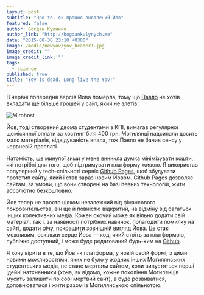 ```yaml
---
layout: post
subtitle: "Про те, як працює оновлений Йов"
featured: false
author: Богдан Кулинич
author_link: "http://bogdankulynych.me"
date: "2015-08-30 23:10 +0300"
image: /media/newyov/yov_header1.jpg
image_credit: ""
image_credit_link: ""
tags: 
  - science
published: true
title: "Yov is dead. Long live the Yov!"
---
```



В червні попередня версія Йова померла, тому що [Павло](https://www.facebook.com/bondarenkopavlo) не хотів вкладати ще більше грошей у сайт, який не злетів.

![Mirohost](https://scontent-bru2-1.xx.fbcdn.net/hphotos-xpt1/t31.0-8/s720x720/11289429_929389600441297_8490689269719896937_o.jpg)

Йов, тоді створений двома студентами з КПІ, вимагав регулярної щомісячної оплати за хостинг біля 400 грн. Могилянці  надсилали досить мало матеріалів, відвідуваність впала, тож Павло не бачив сенсу у червневій проплаті.

Натомість, ще минулої зими у мене виникла думка мінімізувати кошти, які потрібні для того, щоб підтримувати платформу живою. Я використав популярний у tech-спільноті сервіс [Github Pages](http://pages.github.com), щоб збудувати прототип сайту, який і став зараз новим Йовом. Github Pages дозволяє сайтам, за умови, що вони створені на базі певних технологій, жити абсолютно безкоштовно.

Йов тепер не просто цілком незалежний від фінансового покровительства, він ще й  повністю відкритий, на відміну від багатьох інших колективних медіа. Кожен охочий може як вільно додати свій матеріал, так і, за наявності потрібних навичок, полагодити помилку на сайті, додати фічу, покращити зовнішній вигляд Йова. Це стає можливим, оскільки серце Йова — код, який стоїть за платформою, публічно доступний, і може буде редагований будь-ким на [Github](http://github.com/boretskyi/boretskyi/github.io).

Я хочу вірити в те, що Йов як платформа, у новій своїй формі, з цими новими можливостями, яких не було у жодних інших Могилянських студентських медіа, не стане мертвим сайтом, коли випустяться перші ідейні натхненники (хоча, як відомо, кожне покоління Могилянців мусить залишити по собі мертвий сайт), а буде розвиватися, доповнюватися і жити разом із Могилянською спільнотою.
